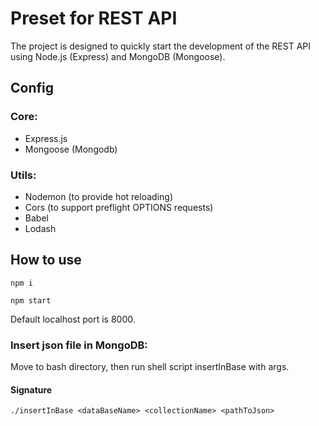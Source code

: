 
# Preset for REST API

The project is designed to quickly start the development of the REST API using Node.js (Express) and MongoDB (Mongoose).

## Config
### Core: 
- Express.js 
- Mongoose (Mongodb)

### Utils:
- Nodemon (to provide hot reloading)
- Cors (to support preflight OPTIONS requests)
- Babel 
- Lodash 

## How to use
```
npm i
```
```
npm start
```
Default localhost port is 8000.

### Insert json file in MongoDB:
Move to bash directory, then run shell script insertInBase with args.

#### Signature
```
./insertInBase <dataBaseName> <collectionName> <pathToJson>
```
